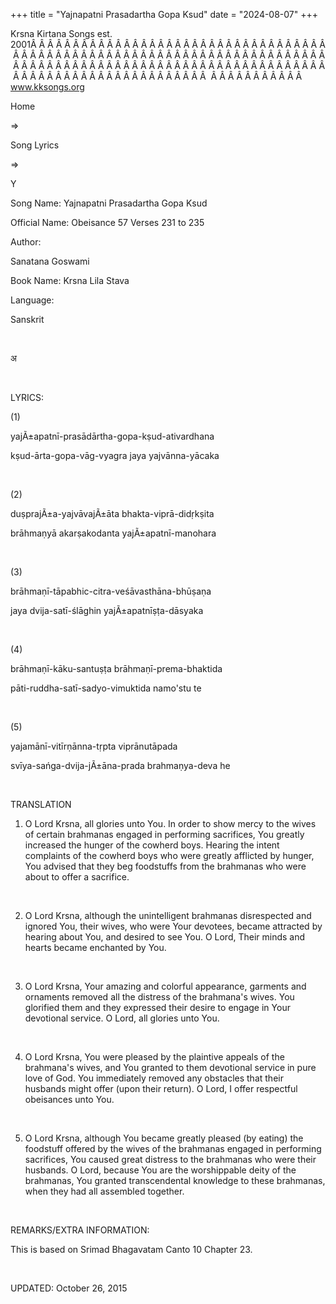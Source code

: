 +++ 
title = "Yajnapatni Prasadartha Gopa Ksud"
date = "2024-08-07"
+++

Krsna Kirtana Songs est. 2001Â Â Â Â Â Â Â Â Â Â Â Â Â Â Â Â Â Â Â Â Â Â Â Â Â Â Â Â Â Â Â Â Â Â Â Â Â Â Â Â Â Â Â Â Â Â Â Â Â Â Â Â Â Â Â Â Â Â Â Â Â Â Â Â Â Â Â Â Â Â Â Â Â Â Â Â Â Â Â Â Â Â Â Â Â Â Â Â Â Â Â Â Â Â Â Â Â Â Â Â Â Â Â Â Â Â Â Â Â Â Â Â Â Â Â Â Â Â Â Â Â Â Â Â Â Â Â Â Â Â Â Â  Â Â Â Â Â Â Â Â Â Â Â  
www.kksongs.org








Home
 
⇒
 
Song
Lyrics


⇒
 
Y


Song
Name: Yajnapatni Prasadartha Gopa Ksud


Official
Name: Obeisance 57 Verses 231 to 235


Author:

Sanatana Goswami


Book
Name: 
Krsna Lila Stava


Language:

Sanskrit


 








अ








 


LYRICS:


(1)


yajÃ±apatnī-prasādārtha-gopa-kṣud-ativardhana



kṣud-ārta-gopa-vāg-vyagra
jaya yajvānna-yācaka


 


(2)


duṣprajÃ±a-yajvāvajÃ±āta
bhakta-viprā-didṛkṣita 


brāhmaṇyā
akarṣakodanta yajÃ±apatnī-manohara


 


(3)


brāhmaṇī-tāpabhic-citra-veśāvasthāna-bhūṣaṇa



jaya
dvija-satī-ślāghin yajÃ±apatnīṣṭa-dāsyaka 


 


(4)


brāhmaṇī-kāku-santuṣṭa
brāhmaṇī-prema-bhaktida 


pāti-ruddha-satī-sadyo-vimuktida
namo'stu te 


 


(5)


yajamānī-vitīrṇānna-tṛpta
viprānutāpada 


svīya-sańga-dvija-jÃ±āna-prada
brahmaṇya-deva he


 


TRANSLATION


1) O
Lord Krsna, all glories unto You. In order to show mercy to the wives of
certain brahmanas engaged in performing sacrifices, You greatly increased the
hunger of the cowherd boys. Hearing the intent complaints of the cowherd boys
who were greatly afflicted by hunger, You advised that they beg foodstuffs from
the brahmanas who were about to offer a sacrifice.


 


2) O
Lord Krsna, although the unintelligent brahmanas disrespected and ignored You,
their wives, who were Your devotees, became attracted by hearing about You, and
desired to see You. O Lord, Their minds and hearts became enchanted by You.


 


3) O
Lord Krsna, Your amazing and colorful appearance, garments and ornaments
removed all the distress of the brahmana's wives. You glorified them and they
expressed their desire to engage in Your devotional service. O Lord, all
glories unto You.


 


4) O
Lord Krsna, You were pleased by the plaintive appeals of the brahmana's wives,
and You granted to them devotional service in pure love of God. You immediately
removed any obstacles that their husbands might offer (upon their return). O
Lord, I offer respectful obeisances unto You.


 


5) O
Lord Krsna, although You became greatly pleased (by eating) the foodstuff
offered by the wives of the brahmanas engaged in performing sacrifices, You
caused great distress to the brahmanas who were their husbands. O Lord, because
You are the worshippable deity of the brahmanas, You granted transcendental
knowledge to these brahmanas, when they had all assembled together.


 


REMARKS/EXTRA
INFORMATION:


This
is based on Srimad Bhagavatam Canto 10 Chapter 23.


 


UPDATED:
 October 26, 2015